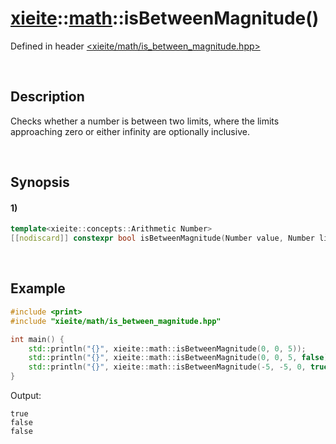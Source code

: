 # [xieite](../../xieite.md)\:\:[math](../../math.md)\:\:isBetweenMagnitude\(\)
Defined in header [<xieite/math/is_between_magnitude.hpp>](../../../include/xieite/math/is_between_magnitude.hpp)

&nbsp;

## Description
Checks whether a number is between two limits, where the limits approaching zero or either infinity are optionally inclusive.

&nbsp;

## Synopsis
#### 1)
```cpp
template<xieite::concepts::Arithmetic Number>
[[nodiscard]] constexpr bool isBetweenMagnitude(Number value, Number limit1, Number limit2, bool downInclusive = true, bool upInclusive = true) noexcept;
```

&nbsp;

## Example
```cpp
#include <print>
#include "xieite/math/is_between_magnitude.hpp"

int main() {
    std::println("{}", xieite::math::isBetweenMagnitude(0, 0, 5));
    std::println("{}", xieite::math::isBetweenMagnitude(0, 0, 5, false));
    std::println("{}", xieite::math::isBetweenMagnitude(-5, -5, 0, true, false));
}
```
Output:
```
true
false
false
```

